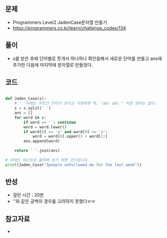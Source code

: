 ## 문제

- Programmers Level2 JadenCase문자열 만들기
- https://programmers.co.kr/learn/challenge_codes/134

## 풀이

- s를 받은 후에 단어별로 쪼개서 하나하나 확인을해서 새로운 단어를 만들고 ans에 추가한 다음에 마지막에 문자열로 만들었다.

## 코드

```python

def Jaden_Case(s):
    # ' '뒤에는 무조건 단어가 온다고 가정하면 즉, "abc abc " 이런 경우는 없다.
    s = s.split(' ')
    ans = []
    for word in s:
        if word == '': continue
        word = word.lower()
        if word[0] >= 'a' and word[0] <= 'z':
            word = word[0].upper() + word[1:]
        ans.append(word)
    
    return ' '.join(ans)   
    
# 아래는 테스트로 출력해 보기 위한 코드입니다.
print(Jaden_Case("3people unFollowed me for the last week"))

```
## 반성

- 걸린 시간 : 20분
- ''와 같은 공백의 경우를 고려하지 못했다ㅠㅠ

## 참고자료
- 
